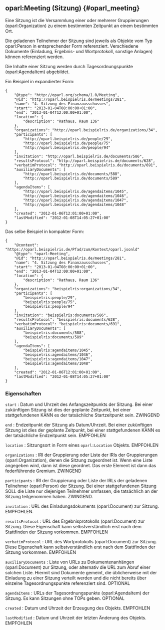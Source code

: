 oparl:Meeting (Sitzung)  {#oparl_meeting}
----------------------

Eine Sitzung ist die Versammlung einer oder mehrerer Gruppierungen
(oparl:Organization) zu einem bestimmten Zeitpunkt an einem bestimmten Ort.

Die geladenen Teilnehmer der Sitzung sind jeweils als Objekte vom Typ
oparl:Person in 
entsprechender Form referenziert. Verschiedene Dokumente (Einladung, 
Ergebnis- und Wortprotokoll, sonstige Anlagen) können referenziert werden.

Die Inhalte einer Sitzung werden durch Tagesordnungspunkte (oparl:AgendaItem)
abgebildet.

Ein Beispiel in expandierter Form:

~~~~~  {#meeting_ex1 .json}
{
    "@type": "http://oparl.org/schema/1.0/Meeting",
    "@id": "http://oparl.beispielris.de/meetings/281",
    "name": "4. Sitzung des Finanzausschusses",
    "start": "2013-01-04T08:00:00+01:00",
    "end": "2013-01-04T12:00:00+01:00",
    "location": {
        "description": "Rathaus, Raum 136"
    },
    "organizations": "http://oparl.beispielris.de/organizations/34",
    "participants": [
        "http://oparl.beispielris.de/people/29",
        "http://oparl.beispielris.de/people/75"
        "http://oparl.beispielris.de/people/94"
    ],
    "invitation": "http://oparl.beispielris.de/documents/586",
    "resultsProtocol": "http://oparl.beispielris.de/documents/628",
    "verbatimProtocol": "http://oparl.beispielris.de/documents/691",
    "auxiliaryDocuments": [
        "http://oparl.beispielris.de/documents/588",
        "http://oparl.beispielris.de/documents/589"
    ],
    "agendaItems": [
        "http://oparl.beispielris.de/agendaitems/1045",
        "http://oparl.beispielris.de/agendaitems/1046",
        "http://oparl.beispielris.de/agendaitems/1047",
        "http://oparl.beispielris.de/agendaitems/1048"
    ],
    "created": "2012-01-06T12:01:00+01:00",
    "lastModified": "2012-01-08T14:05:27+01:00"
}
~~~~~

Das selbe Beispiel in kompakter Form:

~~~~~  {#meeting_ex2 .json}
{
    "@context": "https://oparl.beispielris.de/Pfad/zum/Kontext/oparl.jsonld"
    "@type": "oparl:Meeting",
    "@id": "http://oparl.beispielris.de/meetings/281",
    "name": "4. Sitzung des Finanzausschusses",
    "start": "2013-01-04T08:00:00+01:00",
    "end": "2013-01-04T12:00:00+01:00",
    "location": {
        "description": "Rathaus, Raum 136"
    },
    "organizations": "beispielris:organizations/34",
    "participants": [
        "beispielris:people/29",
        "beispielris:people/75",
        "beispielris:people/94"
    ],
    "invitation": "beispielris:documents/586",
    "resultsProtocol": "beispielris:documents/628",
    "verbatimProtocol": "beispielris:documents/691",
    "auxiliaryDocuments": [
        "beispielris:documents/588",
        "beispielris:documents/589"
    ],
    "agendaItems": [
        "beispielris:agendaitems/1045",
        "beispielris:agendaitems/1046",
        "beispielris:agendaitems/1047",
        "beispielris:agendaitems/1048"
    ],
    "created": "2012-01-06T12:01:00+01:00",
    "lastModified": "2012-01-08T14:05:27+01:00"
}
~~~~~

### Eigenschaften ###

`start`
:   Datum und Uhrzeit des Anfangszeitpunkts der Sitzung. Bei einer zukünftigen 
    Sitzung ist dies der geplante Zeitpunkt, bei einer stattgefundenen
    KANN es der tatsächliche Startzeitpunkt sein.
    ZWINGEND

`end`
:   Endzeitpunkt der Sitzung als Datum/Uhrzeit. Bei einer zukünftigen 
    Sitzung ist dies der geplante Zeitpunkt, bei einer stattgefundenen
    KANN es der tatsächliche Endzeitpunkt sein.
    EMPFOHLEN

`location`
:   Sitzungsort in Form eines `oparl:Location` Objekts.
    EMPFOHLEN

`organizations`
:   IRI der Gruppierung oder Liste der IRIs der Gruppierungen (oparl:Organization), denen die
    Sitzung zugeordnet ist.
    Wenn eine Liste angegeben wird, dann ist diese geordnet. Das erste Element ist dann das federführende Gremium.
    ZWINGEND

`participants`
:   IRI der Gruppierung oder Liste der IRLs der geladenen Teilnehmer (oparl:Person) der Sitzung.
    Bei einer stattgefundenen Sitzung SOLL die Liste nur diejenigen Teilnehmer umfassen, die tatsächlich
    an der Sitzung teilgenommen haben.
    ZWINGEND.

`invitation`
:   URL des Einladungsdokuments (oparl:Document) zur Sitzung.
    EMPFOHLEN.

`resultsProtocol`
:   URL des Ergebnisprotokolls (oparl:Document) zur Sitzung. Diese
    Eigenschaft kann selbstverständlich erst nach
    dem Stattfinden der Sitzung vorkommen.
    EMPFOHLEN

`verbatimProtocol`
:   URL des Wortprotokolls (oparl:Document) zur Sitzung. Diese
    Eigenschaft kann selbstverständlich erst nach
    dem Stattfinden der Sitzung vorkommen.
    EMPFOHLEN
    
`auxiliaryDocuments`
:   Liste von URLs zu Dokumentenanhängen (oparl:Document) zur Sitzung,
    oder alternativ die URL zum Abruf einer solchen Liste.
    Hiermit sind Dokumente gemeint, die üblicherweise mit der Einladung
    zu einer Sitzung verteilt werden und die nicht bereits über einzelne
    Tagesordnungspunkte referenziert sind.
    OPTIONAL

`agendaItems`
:   URLs der Tagesordnungspunkte (oparl:AgendaItem) der Sitzung.
    Es kann Sitzungen ohne TOPs geben.
    OPTIONAL
    
`created`
:   Datum und Uhrzeit der Erzeugung des Objekts.
    EMPFOHLEN

`lastModified`
:   Datum und Uhrzeit der letzten Änderung des Objekts.
    EMPFOHLEN

